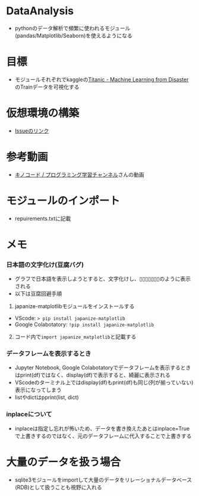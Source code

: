 # DataAnalysis

- pythonのデータ解析で頻繁に使われるモジュール(pandas/Matplotlib/Seaborn)を使えるようになる

# 目標

- モジュールそれぞれでkaggleの[Titanic - Machine Learning from Disaster](https://www.kaggle.com/c/titanic/overview)のTrainデータを可視化する

# 仮想環境の構築

- [Issueのリンク](https://github.com/Sota6174/python-practice/issues/6#issue-807942767)


# 参考動画

- [キノコード / プログラミング学習チャンネル](https://www.youtube.com/c/kinocode/featured)さんの動画

# モジュールのインポート

- repuirements.txtに記載

# メモ

### 日本語の文字化け(豆腐バグ)

- グラフで日本語を表示しようとすると、文字化けし、▯▯▯▯▯▯▯のように表示される
- 以下は豆腐回避手順

1. japanize-matplotlibモジュールをインストールする
- VScode: ```> pip install japanize-matplotlib```
- Google Colabotatory: ```!pip install japanize-matplotlib```

2. コード内で```import japanize_matplotlib```と記載する

### データフレームを表示するとき

- Jupyter Notebook, Google Colabotatoryでデータフレームを表示するときはprint(df)ではなく、display(df)で表示すると、綺麗に表示される
- VScodeのターミナル上ではdisplay(df)もprint(df)も同じ(列が揃っていない)表示になってしまう
- listやdictはpprint(list, dict)

### inplaceについて

- inplaceは指定し忘れが怖いため、データを書き換えたあとはinplace=Trueで上書きするのではなく、元のデータフレームに代入することで上書きする

# 大量のデータを扱う場合

- sqlite3モジュールをimportして大量のデータをリレーショナルデータベース(RDB)として扱うことも視野に入れる
